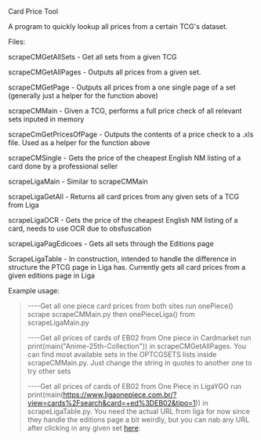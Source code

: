 Card Price Tool

A program to quickly lookup all prices from a certain TCG's dataset. 

Files:

scrapeCMGetAllSets - Get all sets from a given TCG

scrapeCMGetAllPages -  Outputs all prices from a given set. 

scrapeCMGetPage - Outputs all prices from a one single page of a set (generally just a helper for the function above)

scrapeCMMain - Given a TCG, performs a full price check of all relevant sets inputed in memory

scrapeCmGetPricesOfPage - Outputs the contents of a price check to a .xls file. Used as a helper for the function above

scrapeCMSingle - Gets the price of the cheapest English NM listing of a card done by a professional seller

scrapeLigaMain - Similar to scrapeCMMain

scrapeLigaGetAll - Returns all card prices from any given sets of a TCG from Liga

scrapeLigaOCR - Gets the price of the cheapest English NM listing of a card, needs to use OCR due to obsfuscation

scrapeLigaPagEdicoes - Gets all sets through the Editions page

ScrapeLigaTable - In construction, intended to handle the difference in structure the PTCG page in Liga has. Currently gets all card prices from a given editions page in Liga




Example usage: 

>----Get all one piece card prices from both sites
>run onePiece() scrape scrapeCMMain.py then onePieceLiga() from scrapeLigaMain.py
>
>
>----Get all prices of cards of EB02 from One piece in Cardmarket
>run print(main("Anime-25th-Collection")) in scrapeCMGetAllPages. You can find most available sets in the OPTCGSETS lists inside scrapeCMMain.py. Just change the string in quotes to another one to try other sets
>
>
>----Get all prices of cards of EB02 from One Piece in LigaYGO
>run  print(main(https://www.ligaonepiece.com.br/?view=cards%2Fsearch&card=+ed%3DEB02&tipo=1)) in scrapeLigaTable.py. You need the actual URL from liga for now since they handle the editions page a bit weirdly, but you can nab any URL after clicking in any given set [here](https://www.ligaonepiece.com.br/?view=cards/edicoes):
